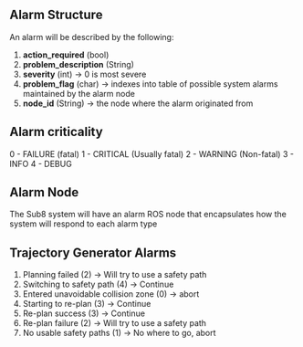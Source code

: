 ## Alarm Structure

An alarm will be described by the following: 

1. **action_required** (bool)
1. **problem_description** (String)
1. **severity** (int) -> 0 is most severe 
1. **problem_flag** (char) -> indexes into table of possible system alarms maintained by the alarm node
1. **node_id** (String) -> the node where the alarm originated from 

## Alarm criticality 

0 - FAILURE (fatal)
1 - CRITICAL (Usually fatal) 
2 - WARNING (Non-fatal) 
3 - INFO 
4 - DEBUG 

## Alarm Node

The Sub8 system will have an alarm ROS node that encapsulates how the system will respond to each 
alarm type 

## Trajectory Generator Alarms

1. Planning failed (2) -> Will try to use a safety path
1. Switching to safety path (4)  -> Continue
1. Entered unavoidable collision zone (0) -> abort
1. Starting to re-plan (3) -> Continue
1. Re-plan success (3) -> Continue
1. Re-plan failure (2) -> Will try to use a safety path 
1. No usable safety paths (1) -> No where to go, abort 
